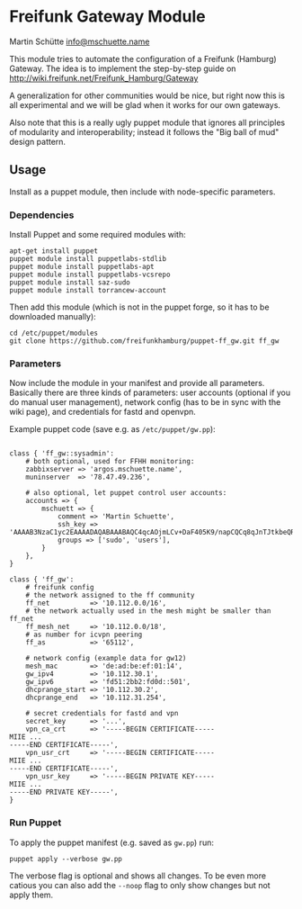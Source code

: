 # Freifunk Gateway Module

Martin Schütte <info@mschuette.name>

This module tries to automate the configuration of a Freifunk (Hamburg) Gateway.
The idea is to implement the step-by-step guide on http://wiki.freifunk.net/Freifunk_Hamburg/Gateway

A generalization for other communities would be nice, but right now this is all
experimental and we will be glad when it works for our own gateways.

Also note that this is a really ugly puppet module that ignores all principles
of modularity and interoperability; instead it follows the "Big ball of mud"
design pattern.

## Usage

Install as a puppet module, then include with node-specific parameters.

### Dependencies

Install Puppet and some required modules with:

```
apt-get install puppet
puppet module install puppetlabs-stdlib
puppet module install puppetlabs-apt
puppet module install puppetlabs-vcsrepo
puppet module install saz-sudo
puppet module install torrancew-account
```

Then add this module (which is not in the puppet forge, so it has to be
downloaded manually):

```
cd /etc/puppet/modules
git clone https://github.com/freifunkhamburg/puppet-ff_gw.git ff_gw
```

### Parameters

Now include the module in your manifest and provide all parameters.
Basically there are three kinds of parameters: user accounts (optional if you
do manual user management), network config (has to be in sync with the wiki
page), and credentials for fastd and openvpn.


Example puppet code (save e.g. as `/etc/puppet/gw.pp`):

```

class { 'ff_gw::sysadmin':
    # both optional, used for FFHH monitoring:
    zabbixserver => 'argos.mschuette.name',
    muninserver  => '78.47.49.236',

    # also optional, let puppet control user accounts:
    accounts => {
        mschuett => {
            comment => 'Martin Schuette',
            ssh_key => 'AAAAB3NzaC1yc2EAAAADAQABAAABAQC4qcAOjmLCv+DaF405K9/napCQCq8qJnTJtkbeQR+PGLHAR3kxXFh5rQXKp5n3IxEhZt4js7yin5EBmfCMv+CHYSndT4BGVDarjqIoM7RAKI8MyJUus0SOf5WsnAGamp97mCh8iWHg7v+emqYcF308FFkubKzFLdHjdLGZBCduClUvkyuuUc7vtkXZ3IkInXGkrN5hn388/lHsT1ewUva7j2fZmbVou8P2FHC4+azPInoyezwiIE6YrFKAyquDhuFRDir5QqlFaZpD6C8T+vEiqWRyqPxI7YVGBudh2oec5m99VTWkrPw7cOsC92ndLAgQ2MjxEeDhPh/Tgxly6flb',
            groups => ['sudo', 'users'],
        }
    },
}

class { 'ff_gw':
    # freifunk config
    # the network assigned to the ff community
    ff_net          => '10.112.0.0/16',
    # the network actually used in the mesh might be smaller than ff_net
    ff_mesh_net     => '10.112.0.0/18',
    # as number for icvpn peering
    ff_as           => '65112',

    # network config (example data for gw12)
    mesh_mac        => 'de:ad:be:ef:01:14',
    gw_ipv4         => '10.112.30.1',
    gw_ipv6         => 'fd51:2bb2:fd0d::501',
    dhcprange_start => '10.112.30.2',
    dhcprange_end   => '10.112.31.254',

    # secret credentials for fastd and vpn
    secret_key      => '...',
    vpn_ca_crt      => '-----BEGIN CERTIFICATE-----
MIIE ...
-----END CERTIFICATE-----',
    vpn_usr_crt     => '-----BEGIN CERTIFICATE-----
MIIE ...
-----END CERTIFICATE-----',
    vpn_usr_key     => '-----BEGIN PRIVATE KEY-----
MIIE ...
-----END PRIVATE KEY-----',
}
```

### Run Puppet

To apply the puppet manifest (e.g. saved as `gw.pp`) run:

```
puppet apply --verbose gw.pp
```

The verbose flag is optional and shows all changes.
To be even more catious you can also add the `--noop` flag to only show changes
but not apply them.

